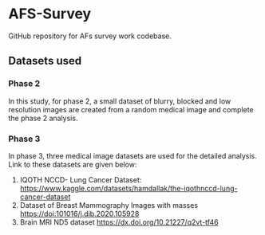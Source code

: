 # AFS-Survey
GitHub repository for AFs survey work codebase.

## Datasets used

### Phase 2
In this study, for phase 2, a small dataset of blurry, blocked and low resolution images are created from a random medical image and complete the phase 2 analysis.

### Phase 3

In phase 3, three medical image datasets are used for the detailed analysis. Link to these datasets are given below:

1. IQOTH NCCD- Lung Cancer Dataset: <https://www.kaggle.com/datasets/hamdallak/the-iqothnccd-lung-cancer-dataset>
2. Dataset of Breast Mammography Images with masses <https://doi:101016/j.dib.2020.105928>
3. Brain MRI ND5 dataset <https://dx.doi.org/10.21227/q2vt-tf46> 

